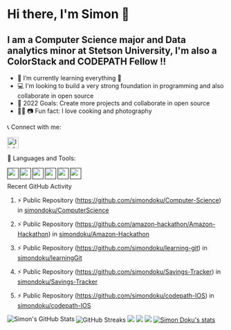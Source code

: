 # Hi there, I'm Simon 👋 



## I am a Computer Science major and Data analytics minor at Stetson University, I'm also a ColorStack and CODEPATH Fellow !!

- 🌱 I’m currently learning everything 🤣
- 💻 I'm looking to build a very strong foundation in programming and also collaborate in open source
- 🥅 2022 Goals: Create more projects and collaborate in open source
- 🧑‍🍳 📷 Fun fact: I love cooking and photography

📞 Connect with me:

[<img align="center" alt="linkedin" width="26px" src="https://cdn.jsdelivr.net/gh/devicons/devicon/icons/linkedin/linkedin-original.svg" style="padding-right:10px;" />](https://linkedin.com/in/simon-doku-b18873119)

🧰 Languages and Tools:

[<img align="left" width="26px" src="https://cdn.jsdelivr.net/gh/devicons/devicon/icons/python/python-original.svg" />]()
[<img align="left" width="26px" src="https://cdn.jsdelivr.net/gh/devicons/devicon/icons/java/java-original.svg" />]()
[<img align="left" width="26px" src="https://cdn.jsdelivr.net/gh/devicons/devicon/icons/swift/swift-original.svg" />]()
[<img align="left" width="26px" src="https://cdn.jsdelivr.net/gh/devicons/devicon/icons/flask/flask-original.svg" />]()
[<img align="left" width="26px" src="https://cdn.jsdelivr.net/gh/devicons/devicon/icons/git/git-original.svg" />]()
[<img align="left" width="26px" src="https://cdn.jsdelivr.net/gh/devicons/devicon/icons/github/github-original.svg" />]()


<br />
<br />


<summary> Recent GitHub Activity</summary>  
<!--START_SECTION:activity-->
  
1. ⚡ Public Repository (https://github.com/simondoku/Computer-Science) in [simondoku/ComputerScience](https://github.com/simondoku)
  
2. ⚡ Public Repository (https://github.com/amazon-hackathon/Amazon-Hackathon) in [simondoku/Amazon-Hackathon](https://github.com/amazon-hackathon/Amazon-Hackathon)
  
3. ⚡ Public Repository (https://github.com/simondoku/learning-git) in [simondoku/learningGit](https://github.com/simondoku)
  
4. ⚡ Public Repository (https://github.com/simondoku/Savings-Tracker) in [simondoku/Savings-Tracker](https://github.com/simondoku/Savings-Tracker)
  
5. ⚡ Public Repository (https://github.com/simondoku/codepath-IOS) in [simondoku/codepath-IOS](https://github.com/simondoku/codepath-IOS)
<!--END_SECTION:activity-->

 <img align="left" alt="Simon's GitHub Stats" src="https://github-readme-stats.vercel.app/api?username=simondoku&show_icons=true&hide_border=false&title_color=ff652f&icon_color=FFE400&bg_color=09131B&text_color=ffffff&border_color=0c1a25" />


[instagram]: https://instagram.com/simon_.doku
[linkedin]: https://linkedin.com/in/simon-doku-b18873119
[simondoku/ComputerScience]:https://github.com/simondoku/Computer-Science
[simondoku/Amazon-Hackathon]:https://github.com/amazon-hackathon/Amazon-Hackathon
[simondoku/learningGit]:https://github.com/simondoku/learning-git
[simondoku/Savings-Tracker]:https://github.com/simondoku/Savings-Tracker
[simondoku/codepath-IOS]:https://github.com/simondoku/codepath-IOS

![GitHub Streaks](http://github-readme-streak-stats.herokuapp.com?user=simondoku&theme=dracula&hide_border=true)
![](https://github-profile-summary-cards.vercel.app/api/cards/profile-details?username=simondoku&theme=github_light)
![](https://github-profile-summary-cards.vercel.app/api/cards/repos-per-language?username=simondoku&theme=github_dark)
![](https://github-profile-summary-cards.vercel.app/api/cards/most-commit-language?username=simondoku&theme=github_dark)
[![Simon Doku's stats](https://github-readme-stats.vercel.app/api?username=simondoku&show_icons=true&theme=github_dark)](https://github.com/qbentil)
